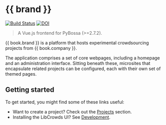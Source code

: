 # {{ brand }}

[![Build Status](https://travis-ci.org/LibCrowds/libcrowds.svg?branch=master)](https://travis-ci.org/LibCrowds/libcrowds)
[![DOI](https://zenodo.org/badge/92406558.svg)](https://zenodo.org/badge/latestdoi/92406558)

> A Vue.js frontend for PyBossa (>=2.7.2).

{{ book.brand }} is a platform that hosts experimental crowdsourcing projects from {{ book.company }}.

The application comprises a set of core webpages, including a homepage and an administration interface. Sitting beneath these, microsites that encapsulate related projects can be configured, each with their own set of themed pages.

## Getting started

To get started, you might find some of these links useful:

- Want to create a project? Check out the [Projects](projects) section.
- Installing the LibCrowds UI? See [Development](development.md).

